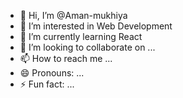 - 👋 Hi, I’m @Aman-mukhiya
- 👀 I’m interested in Web Development
- 🌱 I’m currently learning React
- 💞️ I’m looking to collaborate on ...
- 📫 How to reach me ...
- 😄 Pronouns: ...
- ⚡ Fun fact: ...

<!---
Aman-mukhiya/Aman-mukhiya is a ✨ special ✨ repository because its `README.md` (this file) appears on your GitHub profile.
You can click the Preview link to take a look at your changes.
--->
